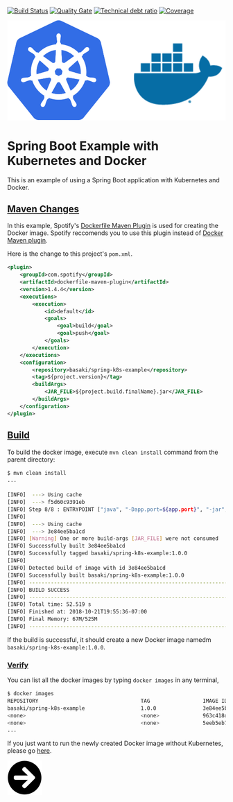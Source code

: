 [![Build Status][travis-badge]][travis-badge-url]
[![Quality Gate][sonarqube-badge]][sonarqube-badge-url] 
[![Technical debt ratio][technical-debt-ratio-badge]][technical-debt-ratio-badge-url] 
[![Coverage][coverage-badge]][coverage-badge-url]

![](./img/kubernetes-docker.svg)
 
Spring Boot Example with Kubernetes and Docker
================================================
This is an example of using a Spring Boot application with Kubernetes and Docker. 

## [Maven Changes](#maven-changes)
In this example, Spotify's [Dockerfile Maven Plugin](https://github.com/spotify/dockerfile-maven) 
is used for creating the Docker image. Spotify reccomends you to use this plugin 
instead of [Docker Maven plugin](https://github.com/spotify/docker-maven-plugin).

Here is the change to this project's `pom.xml`.

```xml
<plugin>
    <groupId>com.spotify</groupId>
    <artifactId>dockerfile-maven-plugin</artifactId>
    <version>1.4.4</version>
    <executions>
        <execution>
            <id>default</id>
            <goals>
                <goal>build</goal>
                <goal>push</goal>
            </goals>
        </execution>
    </executions>
    <configuration>
        <repository>basaki/spring-k8s-example</repository>
        <tag>${project.version}</tag>
        <buildArgs>
            <JAR_FILE>${project.build.finalName}.jar</JAR_FILE>
        </buildArgs>
    </configuration>
</plugin>
```

## [Build](#build)
To build the docker image, execute `mvn clean install` command from the parent directory:

``` bash
$ mvn clean install
...

[INFO]  ---> Using cache
[INFO]  ---> f5d60c9391eb
[INFO] Step 8/8 : ENTRYPOINT ["java", "-Dapp.port=${app.port}", "-jar","/app.jar"]
[INFO] 
[INFO]  ---> Using cache
[INFO]  ---> 3e84ee5ba1cd
[INFO] [Warning] One or more build-args [JAR_FILE] were not consumed
[INFO] Successfully built 3e84ee5ba1cd
[INFO] Successfully tagged basaki/spring-k8s-example:1.0.0
[INFO] 
[INFO] Detected build of image with id 3e84ee5ba1cd
[INFO] Successfully built basaki/spring-k8s-example:1.0.0
[INFO] ------------------------------------------------------------------------
[INFO] BUILD SUCCESS
[INFO] ------------------------------------------------------------------------
[INFO] Total time: 52.519 s
[INFO] Finished at: 2018-10-21T19:55:36-07:00
[INFO] Final Memory: 67M/525M
[INFO] ------------------------------------------------------------------------
```

If the build is successful, it should create a new Docker image namedm 
`basaki/spring-k8s-example:1.0.0`.

### [Verify](#verify)
You can list all the docker images by typing `docker images` in any terminal,

```bash
$ docker images 
REPOSITORY                                 TAG                 IMAGE ID            CREATED             SIZE
basaki/spring-k8s-example                  1.0.0               3e84ee5ba1cd        10 minutes ago      532MB
<none>                                     <none>              963c418de905        14 minutes ago      532MB
<none>                                     <none>              5eeb5eb716b4        29 minutes ago      532MB
...
```

If you just want to run the newly created Docker image without Kubernetes, 
please go [here](docs/docker.md).
 
 [![](./img/arrow-circle-right.svg)](./docs/docker.md)

[travis-badge]: https://travis-ci.org/indrabasak/spring-k8s-example.svg?branch=master
[travis-badge-url]: https://travis-ci.org/indrabasak/spring-k8s-example/

[sonarqube-badge]: https://sonarcloud.io/api/project_badges/measure?project=com.basaki%3Aspring-k8s-example&metric=alert_status
[sonarqube-badge-url]: https://sonarcloud.io/dashboard/index/com.basaki:spring-k8s-example 

[technical-debt-ratio-badge]: https://sonarcloud.io/api/project_badges/measure?project=com.basaki%3Aspring-k8s-example&metric=sqale_index
[technical-debt-ratio-badge-url]: https://sonarcloud.io/dashboard/index/com.basaki:spring-k8s-example 

[coverage-badge]: https://sonarcloud.io/api/project_badges/measure?project=com.basaki%3Aspring-k8s-example&metric=coverage
[coverage-badge-url]: https://sonarcloud.io/dashboard/index/com.basaki:spring-k8s-example

